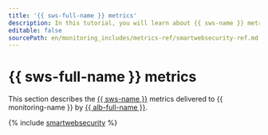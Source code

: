 ```yaml
---
title: '{{ sws-full-name }} metrics'
description: In this tutorial, you will learn about {{ sws-name }} metrics.
editable: false
sourcePath: en/monitoring_includes/metrics-ref/smartwebsecurity-ref.md
---
```


# {{ sws-full-name }} metrics


This section describes the [{{ sws-name }}](../../smartwebsecurity/) metrics delivered to {{ monitoring-name }} by [{{ alb-full-name }}](../../application-load-balancer/).

{% include [smartwebsecurity](../../_includes/monitoring/metrics-ref/smartwebsecurity.md) %}